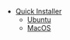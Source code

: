 - [Quick Installer](quick_installer/readme.md)
  - [Ubuntu](quick_installer/ubuntu.md)
  - [MacOS](quick_installer/macos.md)